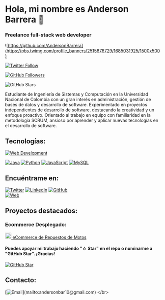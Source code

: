 # Hola, mi nombre es Anderson Barrera 👋
### Freelance full-stack web developer

![https://github.com/AndersonBarrera](https://pbs.twimg.com/profile_banners/2515878729/1685031925/1500x500)

[![Twitter Follow](https://img.shields.io/twitter/follow/ander212003?style=social)](https://twitter.com/ander212003)

[![GitHub Followers](https://img.shields.io/github/followers/AndersonBarrera?style=social)](https://github.com/AndersonBarrera)

![GitHub Stars](https://img.shields.io/github/stars/AndersonBarrera?style=social)

Estudiante de Ingeniería de Sistemas y Computación en la Universidad Nacional de Colombia con un gran interés en administración, gestión de bases de datos y desarrollo de software. Experimentado en proyectos independientes de desarrollo de software, destacando la creatividad y un enfoque proactivo. Orientado al trabajo en equipo con familiaridad en la metodología SCRUM, ansioso por aprender y aplicar nuevas tecnologías en el desarrollo de software.

## Tecnologías:
[![Web Development](https://img.shields.io/badge/Web_Development-999999?style=for-the-badge&logo=html5&logoColor=white&labelColor=101010)]()

[![Java](https://img.shields.io/badge/Java-007396?style=for-the-badge&logo=https://ruta-de-tu-imagen/logo_java.png&logoColor=white&labelColor=101010)](https://en.wikipedia.org/wiki/Java_(programming_language))
[![Python](https://img.shields.io/badge/Python-yellow?style=for-the-badge&logo=python&logoColor=white&labelColor=101010)]()
[![JavaScript](https://img.shields.io/badge/JavaScript-F7DF1E?style=for-the-badge&logo=javascript&logoColor=white&labelColor=101010)]()
[![MySQL](https://img.shields.io/badge/MySQL-4479A1?style=for-the-badge&logo=mysql&logoColor=white&labelColor=101010)]()
</br>

## Encuéntrame en:

[![Twitter](https://img.shields.io/badge/Twitter-@ander212003-1DA1F2?style=for-the-badge&logo=twitter&logoColor=white&labelColor=101010)](https://twitter.com/ander212003)
[![LinkedIn](https://img.shields.io/badge/LinkedIn-Anderson_Barrera-0077B5?style=for-the-badge&logo=linkedin&logoColor=white&labelColor=101010)](https://www.linkedin.com/in/anderson-barrera-251b5525b/)
[![GitHub](https://img.shields.io/badge/GitHub-AndersonBarrera-181717?style=for-the-badge&logo=github&logoColor=white&labelColor=101010)](https://github.com/AndersonStick)
</br>
[![Web](https://img.shields.io/badge/Web-AndersonBarrera.com-14a1f0?style=for-the-badge&logo=dev.to&logoColor=white&labelColor=101010)](https://andersonbarrera.com)

## Proyectos destacados:

### Ecommerce Desplegado:

[<img src="https://cdn.icon-icons.com/icons2/3635/PNG/512/motorbike_motorcycle_transport_icon_227559.png" alt="Icono Moto" width="20"/> eCommerce de Repuestos de Motos](https://ecommerce-primer-deploy-nuevo-repo.onrender.com)


#### Puedes apoyar mi trabajo haciendo "☆ Star" en el repo o nominarme a "GitHub Star". ¡Gracias!

[![GitHub Star](https://img.shields.io/badge/GitHub-Nominar_a_star-yellow?style=for-the-badge&logo=github&logoColor=white&labelColor=101010)](https://stars.github.com/nominate/)

## Contacto:

[![Email](https://img.shields.io/badge/andersonbar10@gmail.com-email_personal_(respuesta_rápida)-FFA500?style=for-the-badge&logo=gmail&logoColor=white&labelColor=101010)](mailto:andersonbar10@gmail.com)
</br>
<!--
**AndersonStick/AndersonStick** is a ✨ _special_ ✨ repository because its `README.md` (this file) appears on your GitHub profile.

Here are some ideas to get you started:

- 🔭 I’m currently working on ...
- 🌱 I’m currently learning ...
- 👯 I’m looking to collaborate on ...
- 🤔 I’m looking for help with ...
- 💬 Ask me about ...
- 📫 How to reach me: ...
- 😄 Pronouns: ...
- ⚡ Fun fact: ...
-->
